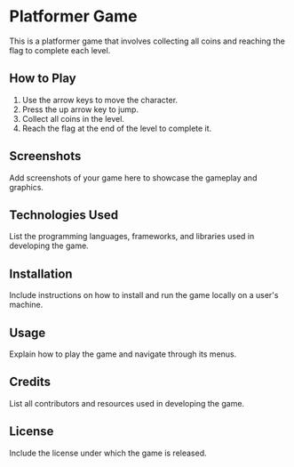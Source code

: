 # Platformer Game

This is a platformer game that involves collecting all coins and reaching the flag to complete each level.

## How to Play

1. Use the arrow keys to move the character.
2. Press the up arrow key to jump.
3. Collect all coins in the level.
4. Reach the flag at the end of the level to complete it.

## Screenshots

Add screenshots of your game here to showcase the gameplay and graphics.

## Technologies Used

List the programming languages, frameworks, and libraries used in developing the game.

## Installation

Include instructions on how to install and run the game locally on a user's machine.

## Usage

Explain how to play the game and navigate through its menus.

## Credits

List all contributors and resources used in developing the game.

## License

Include the license under which the game is released.
